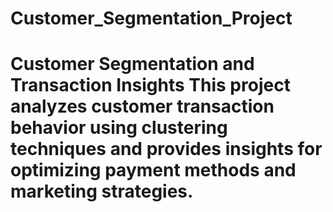 # Customer_Segmentation_Project
# Customer Segmentation and Transaction Insights  This project analyzes customer transaction behavior using clustering techniques and provides insights for optimizing payment methods and marketing strategies.
